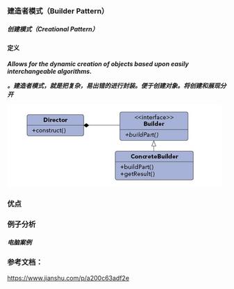 ### 建造者模式（Builder Pattern）

##### 创建模式（Creational Pattern）

#### 定义

***Allows for the dynamic creation of objects based upon easily interchangeable algorithms.***

***。建造者模式，就是把复杂，易出错的进行封装。便于创建对象。将创建和展现分开***


![Builder Pattern UML](https://github.com/nox60/go-design-pattern/blob/master/images/builder_pattern.png)


### 优点

### 例子分析

##### 电脑案例


### 参考文档：

https://www.jianshu.com/p/a200c63adf2e